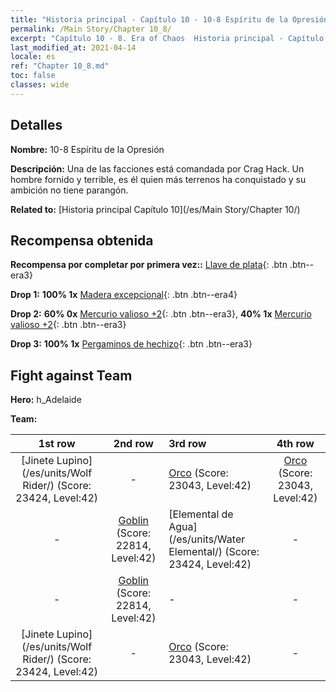 ```yaml
---
title: "Historia principal - Capítulo 10 - 10-8 Espíritu de la Opresión"
permalink: /Main Story/Chapter 10_8/
excerpt: "Capítulo 10 - 8. Era of Chaos  Historia principal - Capítulo 10_8. 10-8 Espíritu de la Opresión"
last_modified_at: 2021-04-14
locale: es
ref: "Chapter 10_8.md"
toc: false
classes: wide
---
```


## Detalles

 **Nombre:** 10-8 Espíritu de la Opresión

 **Descripción:** Una de las facciones está comandada por Crag Hack. Un hombre fornido y terrible, es él quien más terrenos ha conquistado y su ambición no tiene parangón.

 **Related to:** [Historia principal Capítulo 10](/es/Main Story/Chapter 10/)

## Recompensa obtenida

 **Recompensa por completar por primera vez::** [Llave de plata](/es/Items/con_693/){: .btn .btn--era3}

 **Drop 1:** **100% 1x** [Madera excepcional](/es/Items/mat_34/){: .btn .btn--era4}

 **Drop 2:** **60% 0x** [Mercurio valioso +2](/es/Items/mat_28/){: .btn .btn--era3}, **40% 1x** [Mercurio valioso +2](/es/Items/mat_28/){: .btn .btn--era3}

 **Drop 3:** **100% 1x** [Pergaminos de hechizo](/es/Items/con_694/){: .btn .btn--era3}


## Fight against Team
 **Hero:** h_Adelaide

 **Team:**


  | 1st row | 2nd row | 3rd row | 4th row |
  |:----:|:----:|:----|:----:|
  | [Jinete Lupino](/es/units/Wolf Rider/) (Score: 23424, Level:42)  | - | [Orco](/es/units/Orc/) (Score: 23043, Level:42)  | [Orco](/es/units/Orc/) (Score: 23043, Level:42)  |
  | - | [Goblin](/es/units/Goblin/) (Score: 22814, Level:42)  | [Elemental de Agua](/es/units/Water Elemental/) (Score: 23424, Level:42)  | - |
  | - | [Goblin](/es/units/Goblin/) (Score: 22814, Level:42)  | - | - |
  | [Jinete Lupino](/es/units/Wolf Rider/) (Score: 23424, Level:42)  | - | [Orco](/es/units/Orc/) (Score: 23043, Level:42)  | - |


